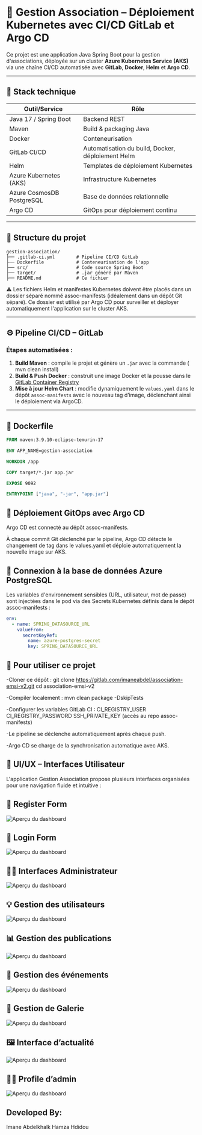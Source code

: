 # 🌿 Gestion Association – Déploiement Kubernetes avec CI/CD GitLab et Argo CD

Ce projet est une application Java Spring Boot pour la gestion d'associations, déployée sur un cluster **Azure Kubernetes Service (AKS)** via une chaîne CI/CD automatisée avec **GitLab**, **Docker**, **Helm** et **Argo CD**.

---

## 🧩 Stack technique

| Outil/Service             | Rôle                                                 |
|---------------------------|------------------------------------------------------|
| Java 17 / Spring Boot     | Backend REST                                         |
| Maven                     | Build & packaging Java                               |
| Docker                    | Conteneurisation                                     |
| GitLab CI/CD              | Automatisation du build, Docker, déploiement Helm   |
| Helm                      | Templates de déploiement Kubernetes                  |
| Azure Kubernetes (AKS)    | Infrastructure Kubernetes                            |
| Azure CosmosDB PostgreSQL | Base de données relationnelle                        |
| Argo CD                   | GitOps pour déploiement continu                      |

---

## 📂 Structure du projet

```text
gestion-association/
├── .gitlab-ci.yml        # Pipeline CI/CD GitLab
├── Dockerfile            # Conteneurisation de l'app
├── src/                  # Code source Spring Boot
├── target/               # .jar généré par Maven
├── README.md             # Ce fichier

```
⚠️ Les fichiers Helm et manifestes Kubernetes doivent être placés dans un dossier séparé nommé assoc-manifests (idéalement dans un dépôt Git séparé). Ce dossier est utilisé par Argo CD pour surveiller et déployer automatiquement l'application sur le cluster AKS.



---

## ⚙️ Pipeline CI/CD – GitLab

### Étapes automatisées :
1. **Build Maven** : compile le projet et génère un `.jar` avec la commande ( mvn clean install) 
2. **Build & Push Docker** : construit une image Docker et la pousse dans le [GitLab Container Registry](https://docs.gitlab.com/ee/user/packages/container_registry/)
3. **Mise à jour Helm Chart** : modifie dynamiquement le `values.yaml` dans le dépôt `assoc-manifests` avec le nouveau tag d’image, déclenchant ainsi le déploiement via ArgoCD.

---

## 🐳 Dockerfile

```dockerfile
FROM maven:3.9.10-eclipse-temurin-17

ENV APP_NAME=gestion-association

WORKDIR /app

COPY target/*.jar app.jar

EXPOSE 9092

ENTRYPOINT ["java", "-jar", "app.jar"]
```


## 🚀 Déploiement GitOps avec Argo CD
Argo CD est connecté au dépôt assoc-manifests.

À chaque commit Git déclenché par le pipeline, Argo CD détecte le changement de tag dans le values.yaml et déploie automatiquement la nouvelle image sur AKS.



## 🔐 Connexion à la base de données Azure PostgreSQL
Les variables d'environnement sensibles (URL, utilisateur, mot de passe) sont injectées dans le pod via des Secrets Kubernetes définis dans le dépôt assoc-manifests :

```yaml
env:
  - name: SPRING_DATASOURCE_URL
    valueFrom:
      secretKeyRef:
        name: azure-postgres-secret
        key: SPRING_DATASOURCE_URL

```


## 🚀 Pour utiliser ce projet
-Cloner ce dépôt :
git clone https://gitlab.com/imaneabdel/association-emsi-v2.git
cd association-emsi-v2

-Compiler localement :
mvn clean package -DskipTests

-Configurer les variables GitLab CI :
CI_REGISTRY_USER
CI_REGISTRY_PASSWORD
SSH_PRIVATE_KEY (accès au repo assoc-manifests)

-Le pipeline se déclenche automatiquement après chaque push.

-Argo CD se charge de la synchronisation automatique avec AKS.



## 🎨 UI/UX – Interfaces Utilisateur
L'application Gestion Association propose plusieurs interfaces organisées pour une navigation fluide et intuitive :

## 📝 Register Form
![Aperçu du dashboard](image/P1.png)

## 👤 Login Form
![Aperçu du dashboard](image/P2.png)

## 👨‍💼 Interfaces Administrateur
![Aperçu du dashboard](image/P3.png)

## 💡 Gestion des utilisateurs
![Aperçu du dashboard](image/P4.png)

## 📊 Gestion des publications
![Aperçu du dashboard](image/P5.png)

## 📅 Gestion des événements
![Aperçu du dashboard](image/P6.png)

## 📁 Gestion de Galerie
![Aperçu du dashboard](image/P7.png)

## 🖼️ Interface d’actualité
![Aperçu du dashboard](image/P8.png)

## 👨‍💼 Profile d’admin
![Aperçu du dashboard](image/P9.png)


## Developed By:
Imane Abdelkhalk 
Hamza Hdidou
